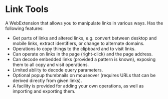 # Link Tools

A WebExtension that allows you to manipulate links in various ways. Has
the following features:

* Get parts of links and altered links, e.g. convert between desktop and
  mobile links, extract identifiers, or change to alternate domains.
* Operations to copy things to the clipboard and to visit links.
* Can operate on links in the page (right-click) and the page address.
* Can decode embedded links (provided a pattern is known), exposing them
  to all copy and visit operations.
* Limited ability to decode query parameters.
* Optional popup thumbnails on mouseover (requires URLs that can be
  derived directly from given links).
* A facility is provided for adding your own operations, as well as
  importing and exporting them.
